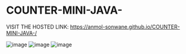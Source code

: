 # COUNTER-MINI-JAVA-

VISIT THE HOSTED LINK: https://anmol-sonwane.github.io/COUNTER-MINI-JAVA-/

![image](https://user-images.githubusercontent.com/84391825/128659763-80e1676a-ede8-4688-a670-69464fe23a07.png)
![image](https://user-images.githubusercontent.com/84391825/128659726-867e58a9-04e3-4efb-a1f8-846f4a228f10.png)
![image](https://user-images.githubusercontent.com/84391825/128659795-9f43e544-5948-45f6-802e-dba9ba8b17f2.png)



